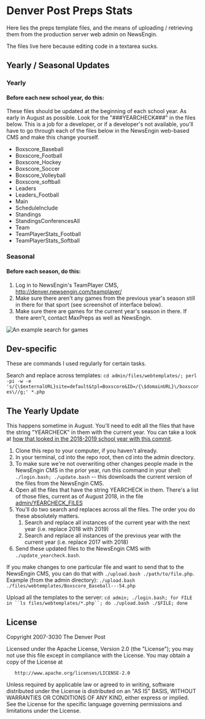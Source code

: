 # Denver Post Preps Stats
Here lies the preps template files, and the means of uploading / retrieving them from the production server web admin on NewsEngin.

The files live here because editing code in a textarea sucks.

## Yearly / Seasonal Updates

### Yearly

#### Before each new school year, do this:

These files should be updated at the beginning of each school year. As early in August as possible. Look for the "###YEARCHECK###" in the files below. This is a job for a developer, or if a developer's not available, you'll have to go through each of the files below in the NewsEngin web-based CMS and make this change yourself.
- Boxscore_Baseball
- Boxscore_Football
- Boxscore_Hockey
- Boxscore_Soccer
- Boxscore_Volleyball
- Boxscore_softball
- Leaders
- Leaders_Football
- Main
- ScheduleInclude
- Standings
- StandingsConferencesAll
- Team
- TeamPlayerStats_Football
- TeamPlayerStats_Softball

### Seasonal

#### Before each season, do this:
1. Log in to NewsEngin's TeamPlayer CMS, http://denver.newsengin.com/teamplayer/
1. Make sure there aren't any games from the previous year's season still in there for that sport (see screenshot of interface below).
1. Make sure there are games for the current year's season in there. If there aren't, contact MaxPreps as well as NewsEngin.

![An example search for games](https://cloud.githubusercontent.com/assets/125554/11539189/1e7df52e-98e3-11e5-8ca8-d73079a1ee29.png)

## Dev-specific
These are commands I used regularly for certain tasks.

Search and replace across templates:
` cd admin/files/webtemplates/; perl -pi -w -e 's/{\$externalURL}site=default&tpl=Boxscore&ID=/{\$domainURL}\/boxscores\//g;' *.php `

## The Yearly Update
This happens sometime in August. You'll need to edit all the files that have the string "YEARCHECK" in them with the current year. You can take a look at [how that looked in the 2018-2019 school year with this commit](https://github.com/denverpost/preps/commit/c891331ec1d66c88647566c74ed493faf7af41c9).

1. Clone this repo to your computer, if you haven't already.
1. In your terminal, cd into the repo root, then cd into the admin directory.
1. To make sure we're not overwriting other changes people made in the NewsEngin CMS in the prior year, run this command in your shell: `./login.bash; ./update.bash` -- this downloads the current version of the files from the NewsEngin CMS.
1. Open all the files that have the string YEARCHECK in them. There's a list of those files, current as of August 2018, in the file [admin/YEARCHECK_FILES](admin/YEARCHECK_FILES)
1. You'll do two search and replaces across all the files. The order you do these absolutely matters.
    1. Search and replace all instances of the current year with the next year (i.e. replace 2018 with 2019)
    1. Search and replace all instances of the previous year with the current year (i.e. replace 2017 with 2018)
1. Send these updated files to the NewsEngin CMS with `./update_yearcheck.bash`.

If you make changes to one particular file and want to send that to the NewsEngin CMS, you can do that with `./upload.bash ./path/to/file.php`. Example (from the admin directory): `./upload.bash ./files/webtemplates/Boxscore_Baseball---54.php`


Upload all the templates to the server:
` cd admin; ./login.bash; for FILE in ``ls files/webtemplates/*.php``; do ./upload.bash ./$FILE; done `

## License
   Copyright 2007-3030 The Denver Post
   
   Licensed under the Apache License, Version 2.0 (the "License");
   you may not use this file except in compliance with the License.
   You may obtain a copy of the License at

       http://www.apache.org/licenses/LICENSE-2.0

   Unless required by applicable law or agreed to in writing, software
   distributed under the License is distributed on an "AS IS" BASIS,
   WITHOUT WARRANTIES OR CONDITIONS OF ANY KIND, either express or implied.
   See the License for the specific language governing permissions and
   limitations under the License.

